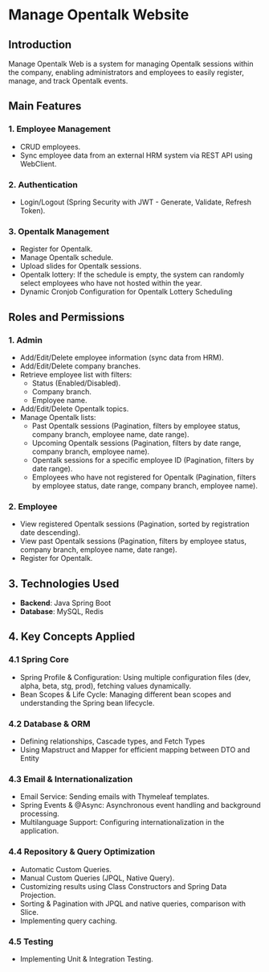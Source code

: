 # Manage Opentalk Website

## Introduction
Manage Opentalk Web is a system for managing Opentalk sessions within the company, enabling administrators and employees to easily register, manage, and track Opentalk events.

## Main Features
### 1. Employee Management
- CRUD employees.
- Sync employee data from an external HRM system via REST API using WebClient.

### 2. Authentication
- Login/Logout (Spring Security with JWT - Generate, Validate, Refresh Token).
  
### 3. Opentalk Management
- Register for Opentalk.
- Manage Opentalk schedule.
- Upload slides for Opentalk sessions.
- Opentalk lottery: If the schedule is empty, the system can randomly select employees who have not hosted within the year.
- Dynamic Cronjob Configuration for Opentalk Lottery Scheduling
  
## Roles and Permissions
### 1. Admin
- Add/Edit/Delete employee information (sync data from HRM).
- Add/Edit/Delete company branches.
- Retrieve employee list with filters:
  - Status (Enabled/Disabled).
  - Company branch.
  - Employee name.
- Add/Edit/Delete Opentalk topics.
- Manage Opentalk lists:
  - Past Opentalk sessions (Pagination, filters by employee status, company branch, employee name, date range).
  - Upcoming Opentalk sessions (Pagination, filters by date range, company branch, employee name).
  - Opentalk sessions for a specific employee ID (Pagination, filters by date range).
  - Employees who have not registered for Opentalk (Pagination, filters by employee status, date range, company branch, employee name).

### 2. Employee
- View registered Opentalk sessions (Pagination, sorted by registration date descending).
- View past Opentalk sessions (Pagination, filters by employee status, company branch, employee name, date range).
- Register for Opentalk.

## 3. Technologies Used
- **Backend**: Java Spring Boot
- **Database**: MySQL, Redis

## 4. Key Concepts Applied
### 4.1 Spring Core
- Spring Profile & Configuration: Using multiple configuration files (dev, alpha, beta, stg, prod), fetching values dynamically.
- Bean Scopes & Life Cycle: Managing different bean scopes and understanding the Spring bean lifecycle.
### 4.2 Database & ORM
- Defining relationships, Cascade types, and Fetch Types
- Using Mapstruct and Mapper for efficient mapping between DTO and Entity
### 4.3 Email & Internationalization
- Email Service: Sending emails with Thymeleaf templates.
- Spring Events & @Async: Asynchronous event handling and background processing.
- Multilanguage Support: Configuring internationalization in the application.
### 4.4 Repository & Query Optimization
- Automatic Custom Queries.
- Manual Custom Queries (JPQL, Native Query).
- Customizing results using Class Constructors and Spring Data Projection.
- Sorting & Pagination with JPQL and native queries, comparison with Slice.
- Implementing query caching.
### 4.5 Testing
- Implementing Unit & Integration Testing.
